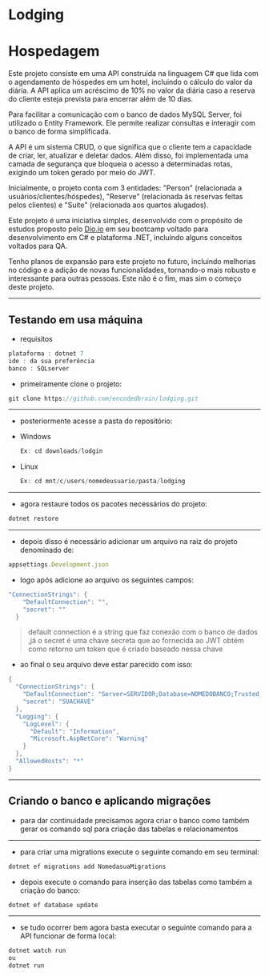# Lodging

# Hospedagem

Este projeto consiste em uma API construída na linguagem C# que lida com o agendamento de hóspedes em um hotel, incluindo o cálculo do valor da diária. A API aplica um acréscimo de 10% no valor da diária caso a reserva do cliente esteja prevista para encerrar além de 10 dias.

Para facilitar a comunicação com o banco de dados MySQL Server, foi utilizado o Entity Framework. Ele permite realizar consultas e interagir com o banco de forma simplificada.

A API é um sistema CRUD, o que significa que o cliente tem a capacidade de criar, ler, atualizar e deletar dados. Além disso, foi implementada uma camada de segurança que bloqueia o acesso a determinadas rotas, exigindo um token gerado por meio do JWT.

Inicialmente, o projeto conta com 3 entidades: "Person" (relacionada a usuários/clientes/hóspedes), "Reserve" (relacionada às reservas feitas pelos clientes) e "Suite" (relacionada aos quartos alugados).

Este projeto é uma iniciativa simples, desenvolvido com o propósito de estudos proposto pelo [Dio.io](http://dio.io/) em seu bootcamp voltado para desenvolvimento em C# e plataforma .NET, incluindo alguns conceitos voltados para QA.

Tenho planos de expansão para este projeto no futuro, incluindo melhorias no código e a adição de novas funcionalidades, tornando-o mais robusto e interessante para outras pessoas. Este não é o fim, mas sim o começo deste projeto.

---

## Testando em usa máquina

- requisitos

```csharp
plataforma : dotnet 7
ide : da sua preferência 
banco : SQLserver

```

- primeiramente clone o projeto:

```jsx
git clone https://github.com/encodedbrain/lodging.git

```

---

- posteriormente acesse a pasta do repositório:
- Windows
    
    ```jsx
    Ex: cd downloads/lodgin
    ```
    
- Linux
    
    ```jsx
    Ex: cd mnt/c/users/nomedeusuario/pasta/lodging
    ```
    

---

- agora restaure todos os pacotes necessários do projeto:

```jsx
dotnet restore
```

---

- depois disso é necessário adicionar um arquivo na raiz do projeto denominado de:

```jsx
appsettings.Development.json
```

- logo após adicione ao arquivo os seguintes campos:

```csharp
"ConnectionStrings": {
    "DefaultConnection": "",
    "secret": ""
  }
```

> default connection é a string que faz conexão com o banco de dados ,já o secret é uma chave secreta que ao fornecida ao JWT obtém como retorno um token que é criado baseado nessa chave
> 
- ao final o seu arquivo deve estar parecido com isso:

```csharp
{
  "ConnectionStrings": {
    "DefaultConnection": "Server=SERVIDOR;Database=NOMEDOBANCO;Trusted_Connection=True; Integrated Security=SSPI;TrustServerCertificate=True",
    "secret": "SUACHAVE"
  },
  "Logging": {
    "LogLevel": {
      "Default": "Information",
      "Microsoft.AspNetCore": "Warning"
    }
  },
  "AllowedHosts": "*"
}
```

---

## Criando o banco e aplicando migrações

- para dar continuidade precisamos agora criar o banco como também gerar os comando sql para criação das tabelas e relacionamentos

---

- para criar uma migrations execute o seguinte comando em seu terminal:

```csharp
dotnet ef migrations add NomedasuaMigrations
```

- depois execute o comando para inserção das tabelas como também a criação do banco:

```csharp
dotnet ef database update
```

---

- se tudo ocorrer bem agora basta executar o seguinte comando para a API funcionar de forma local:

```csharp
dotnet watch run 
ou
dotnet run
```
